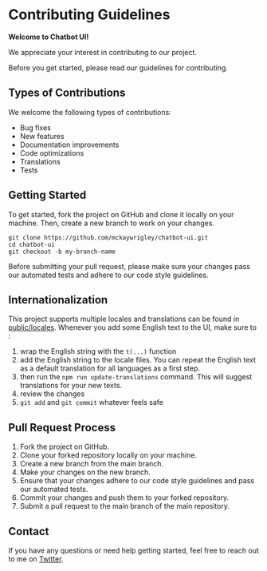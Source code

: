 # Contributing Guidelines

**Welcome to Chatbot UI!**

We appreciate your interest in contributing to our project.

Before you get started, please read our guidelines for contributing.

## Types of Contributions

We welcome the following types of contributions:

- Bug fixes
- New features
- Documentation improvements
- Code optimizations
- Translations
- Tests

## Getting Started

To get started, fork the project on GitHub and clone it locally on your machine. Then, create a new branch to work on your changes.

```
git clone https://github.com/mckaywrigley/chatbot-ui.git
cd chatbot-ui
git checkout -b my-branch-name

```

Before submitting your pull request, please make sure your changes pass our automated tests and adhere to our code style guidelines.
## Internationalization

This project supports multiple locales and translations can be found in [public/locales](public/locales).
Whenever you add some English text to the UI, make sure to :

1. wrap the English string with the `t(...)` function
1. add the English string to the locale files. You can repeat the English text as a default translation for all languages as a first step.
1. then run the `npm run update-translations` command. This will suggest translations for your new texts.
1. review the changes
1. `git add` and `git commit` whatever feels safe

## Pull Request Process

1. Fork the project on GitHub.
2. Clone your forked repository locally on your machine.
3. Create a new branch from the main branch.
4. Make your changes on the new branch.
5. Ensure that your changes adhere to our code style guidelines and pass our automated tests.
6. Commit your changes and push them to your forked repository.
7. Submit a pull request to the main branch of the main repository.

## Contact

If you have any questions or need help getting started, feel free to reach out to me on [Twitter](https://twitter.com/mckaywrigley).
